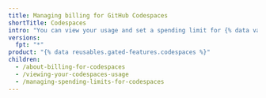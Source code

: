 ```yaml
---
title: Managing billing for GitHub Codespaces
shortTitle: Codespaces
intro: "You can view your usage and set a spending limit for {% data variables.product.prodname_codespaces %}."
versions:
  fpt: "*"
product: "{% data reusables.gated-features.codespaces %}"
children:
  - /about-billing-for-codespaces
  - /viewing-your-codespaces-usage
  - /managing-spending-limits-for-codespaces
---
```


